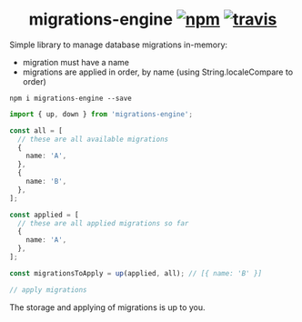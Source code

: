 <h1 align="center">
  migrations-engine
  <a href="https://www.npmjs.org/package/migrations-engine"><img src="https://img.shields.io/npm/v/migrations-engine.svg?style=flat" alt="npm"></a>
  <a href="https://travis-ci.org/OrKoN/migrations-engine"><img src="https://travis-ci.org/OrKoN/migrations-engine.svg?branch=master" alt="travis"></a>
</h1>

Simple library to manage database migrations in-memory:

- migration must have a name
- migrations are applied in order, by name (using String.localeCompare to order)

```
npm i migrations-engine --save
```

```ts
import { up, down } from 'migrations-engine';

const all = [
  // these are all available migrations
  {
    name: 'A',
  },
  {
    name: 'B',
  },
];

const applied = [
  // these are all applied migrations so far
  {
    name: 'A',
  },
];

const migrationsToApply = up(applied, all); // [{ name: 'B' }]

// apply migrations
```

The storage and applying of migrations is up to you.
